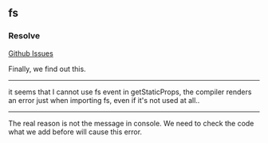 ## fs

### Resolve

[Github Issues](https://github.com/vercel/next.js/discussions/12124)

Finally, we find out this.

---

it seems that I cannot use fs event in getStaticProps, the compiler renders an error just when importing fs, even if it's not used at all..

---

The real reason is not the message in console. We need to check the code what we add before will cause this error.
